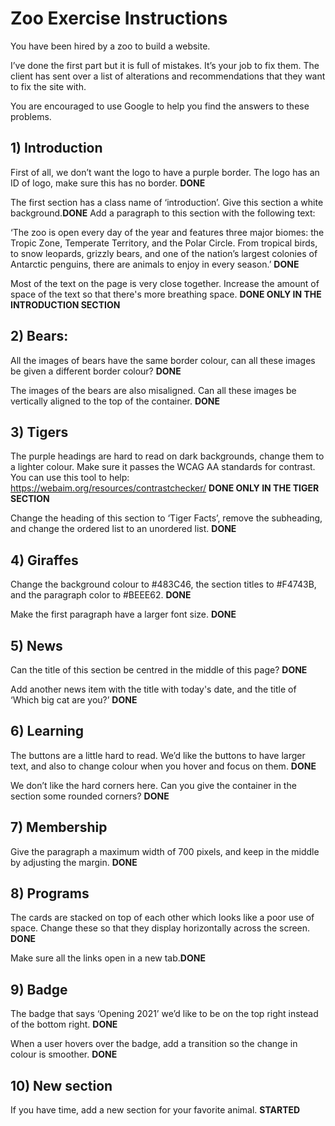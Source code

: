 # Zoo Exercise Instructions

You have been hired by a zoo to build a website.

I’ve done the first part but it is full of mistakes. It’s your job to fix them. The client has sent over a list of alterations and recommendations that they want to fix the site with. 

You are encouraged to use Google to help you find the answers to these problems.

## 1) Introduction

First of all, we don’t want the logo to have a purple border. The logo has an ID of logo, make sure this has no border. **DONE**

The first section has a class name of ‘introduction’. Give this section a white background.**DONE** Add a paragraph to this section with the following text:

‘The zoo is open every day of the year and features three major biomes: the Tropic Zone, Temperate Territory, and the Polar Circle. From tropical birds, to snow leopards, grizzly bears, and one of the nation’s largest colonies of Antarctic penguins, there are animals to enjoy in every season.’ **DONE**

Most of the text on the page is very close together. Increase the amount of space of the text so that there's more breathing space. **DONE ONLY IN THE INTRODUCTION SECTION**

## 2) Bears:

All the images of bears have the same border colour, can all these images be given a different border colour? **DONE**

The images of the bears are also misaligned. Can all these images be vertically aligned to the top of the container. **DONE**

## 3) Tigers

The purple headings are hard to read on dark backgrounds, change them to a lighter colour. Make sure it passes the WCAG AA standards for contrast. You can use this tool to help: https://webaim.org/resources/contrastchecker/ **DONE ONLY IN THE TIGER SECTION**

Change the heading of this section to ‘Tiger Facts’, remove the subheading, and change the ordered list to an unordered list. **DONE**

## 4) Giraffes

Change the background colour to #483C46, the section titles to #F4743B, and the paragraph color to #BEEE62. **DONE**

Make the first paragraph have a larger font size. **DONE**

## 5) News

Can the title of this section be centred in the middle of this page? **DONE**

Add another news item with the title with today's date, and the title of ‘Which big cat are you?’ **DONE** 

## 6) Learning

The buttons are a little hard to read. We’d like the buttons to have larger text, and also to change colour when you hover and focus on them. **DONE**

We don’t like the hard corners here. Can you give the container in the section some rounded corners? **DONE**

## 7) Membership

Give the paragraph a maximum width of 700 pixels, and keep in the middle by adjusting the margin. **DONE**

## 8) Programs

The cards are stacked on top of each other which looks like a poor use of space. Change these so that they display horizontally across the screen. **DONE**

Make sure all the links open in a new tab.**DONE**

## 9) Badge

The badge that says ‘Opening 2021’ we’d like to be on the top right instead of the bottom right. **DONE**

When a user hovers over the badge, add a transition so the change in colour is smoother. **DONE**

## 10) New section

If you have time, add a new section for your favorite animal. **STARTED**
